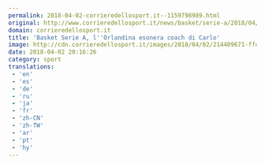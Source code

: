 ```yaml
---
permalink: 2018-04-02-corrieredellosport.it--1159798989.html
original: http://www.corrieredellosport.it/news/basket/serie-a/2018/04/02-40856233/basket_serie_a_l_orlandina_esonera_coach_di_carlo/
domain: corrieredellosport.it
title: 'Basket Serie A, l''Orlandina esonera coach di Carlo'
image: http://cdn.corrieredellosport.it/images/2018/04/02/214409671-ffd9ff5d-8c21-4136-b6ee-4448872c4a28.jpg
date: 2018-04-02 20:16:26
category: sport
translations: 
 - 'en'
 - 'es'
 - 'de'
 - 'ru'
 - 'ja'
 - 'fr'
 - 'zh-CN'
 - 'zh-TW'
 - 'ar'
 - 'pt'
 - 'hy'
---
```


